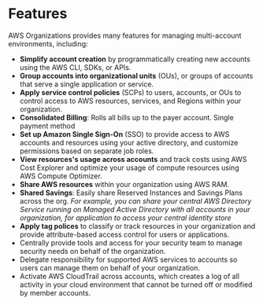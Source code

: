 # Features

AWS Organizations provides many features for managing multi-account environments, including:

- **Simplify account creation** by programmatically creating new accounts using the AWS CLI, SDKs, or APIs.
- **Group accounts into organizational units** (OUs), or groups of accounts that serve a single application or service.
- **Apply service control policies** (SCPs) to users, accounts, or OUs to control access to AWS resources, services, and Regions within your organization.
- **Consolidated Billing**: Rolls all bills up to the payer account. Single payment method
- **Set up Amazon Single Sign-On** (SSO) to provide access to AWS accounts and resources using your active directory, and customize permissions based on separate job roles.
- **View resources's usage across accounts** and track costs using AWS Cost Explorer and optimize your usage of compute resources using AWS Compute Optimizer.
- **Share AWS resources** within your organization using AWS RAM.
- **Shared Savings**: Easily share Reserved Instances and Savings Plans across the org. *For example, you can share your central AWS Directory Service running on Managed Active Directory with all accounts in your organization, for application to access your central identity store*
- **Apply tag polices** to classify or track resources in your organization and provide attribute-based access control for users or applications.
- Centrally provide tools and access for your security team to manage security needs on behalf of the organization.
- Delegate responsibility for supported AWS services to accounts so users can manage them on behalf of your organization.
- Activate AWS CloudTrail across accounts, which creates a log of all activity in your cloud environment that cannot be turned off or modified by member accounts.
